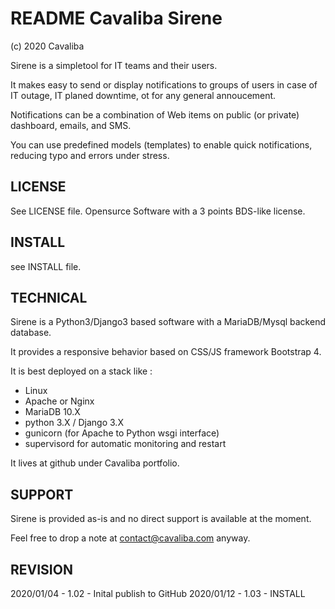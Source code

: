 README Cavaliba Sirene
======================
(c) 2020 Cavaliba 

Sirene is a simpletool for IT teams and their users. 

It makes easy to send or display notifications to groups of users in case of IT outage, IT planed downtime, ot for any general annoucement.

Notifications can be a combination of Web items on public (or private) dashboard, emails, and SMS.

You can use predefined models (templates) to enable quick notifications, reducing typo and errors under stress.


LICENSE
-------
See LICENSE file. Opensurce Software with a 3 points BDS-like license.

INSTALL
-------
see INSTALL file.

TECHNICAL
---------
Sirene is a Python3/Django3 based software with a MariaDB/Mysql backend database.

It provides a responsive behavior based on CSS/JS framework Bootstrap 4.

It is best deployed on a stack like :
- Linux 
- Apache or Nginx
- MariaDB 10.X
- python 3.X / Django 3.X
- gunicorn (for Apache to Python wsgi interface)
- supervisord for automatic monitoring and restart

It lives at github under Cavaliba portfolio.

SUPPORT
-------
Sirene is provided as-is and no direct support is available at the moment. 

Feel free to drop a note at contact@cavaliba.com anyway.

REVISION
--------

2020/01/04 - 1.02 - Inital publish to GitHub
2020/01/12 - 1.03 - INSTALL


